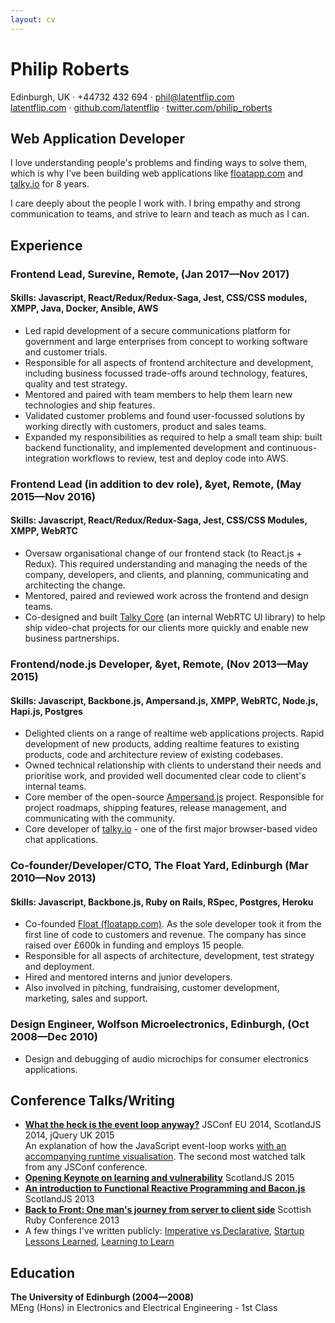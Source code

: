 ```yaml
---
layout: cv
---
```


# Philip Roberts

 Edinburgh, UK · +44732 432 694 · [phil@latentflip.com](mailto:phil@latentflip.com)    
[latentflip.com](http://latentflip.com) · [github.com/latentflip](https://github.com/latentflip) · [twitter.com/philip_roberts](https://twitter.com/philip_roberts)


## Web Application Developer

I love understanding people's problems and finding ways to solve them, which is why I’ve been building web applications like [floatapp.com](http://floatapp.com) and [talky.io](http://talky.io) for 8 years.

I care deeply about the people I work with. I bring empathy and strong communication to teams, and strive to learn and teach as much as I can.


## Experience

### **Frontend Lead**,  Surevine, Remote, (Jan 2017—Nov 2017)    
#### Skills: Javascript, React/Redux/Redux-Saga, Jest, CSS/CSS modules, XMPP, Java, Docker, Ansible, AWS

* Led rapid development of a secure communications platform for government and large enterprises from concept to working software and customer trials.
* Responsible for all aspects of frontend architecture and development, including business focussed trade-offs around technology, features, quality and test strategy.
* Mentored and paired with team members to help them learn new technologies and ship features.
* Validated customer problems and found user-focussed solutions by working directly with customers, product and sales teams.
* Expanded my responsibilities as required to help a small team ship: built backend functionality, and implemented development and continuous-integration workflows to review, test and deploy code into AWS.



### **Frontend Lead (in addition to dev role)**, &yet, Remote, (May 2015—Nov 2016)    
#### Skills: Javascript, React/Redux/Redux-Saga, Jest, CSS/CSS Modules, XMPP, WebRTC

* Oversaw organisational change of our frontend stack (to React.js + Redux). This required understanding and managing the needs of the company, developers, and clients, and planning, communicating and architecting the change.
* Mentored, paired and reviewed work across the frontend and design teams.
* Co-designed and built [Talky Core](https://core.talky.io) (an internal WebRTC UI library) to help ship video-chat projects for our clients more quickly and enable new business partnerships.

### **Frontend/node.js Developer**, &yet, Remote, (Nov 2013—May 2015)    
#### Skills: Javascript, Backbone.js, Ampersand.js, XMPP, WebRTC, Node.js, Hapi.js, Postgres

* Delighted clients on a range of realtime web applications projects. Rapid development of new products, adding realtime features to existing products, code and architecture review of existing codebases.
* Owned technical relationship with clients to understand their needs and prioritise work, and provided well documented clear code to client's internal teams. 
* Core member of the open-source [Ampersand.js](https://ampersandjs.com) project. Responsible for project roadmaps, shipping features, release management, and communicating with the community.
* Core developer of [talky.io](https://talky.io) - one of the first major browser-based video chat applications.

### **Co-founder/Developer/CTO**, The Float Yard, Edinburgh (Mar 2010—Nov 2013)    
#### Skills: Javascript, Backbone.js, Ruby on Rails, RSpec, Postgres, Heroku

* Co-founded [Float (floatapp.com)](https://floatapp.com). As the sole developer took it from the first line of code to customers and revenue. The company has since raised over £600k in funding and employs 15 people. 
* Responsible for all aspects of architecture, development, test strategy and deployment.
* Hired and mentored interns and junior developers.
* Also involved in pitching, fundraising, customer development, marketing, sales and support.

### **Design Engineer**, Wolfson Microelectronics, Edinburgh, (Oct 2008—Dec 2010)

* Design and debugging of audio microchips for consumer electronics applications.

## Conference Talks/Writing

* **[What the heck is the event loop anyway?](https://www.youtube.com/watch?v=8aGhZQkoFbQ)** JSConf EU 2014, ScotlandJS 2014, jQuery UK 2015    
An explanation of how the JavaScript event-loop works [with an accompanying runtime visualisation](http://latentflip.com/loupe/). The second most watched talk from any JSConf conference.
* **[Opening Keynote on learning and vulnerability](https://www.youtube.com/watch?v=43BdvIDdZA4)** ScotlandJS 2015
* **[An introduction to Functional Reactive Programming and Bacon.js](https://vimeo.com/68987289)** ScotlandJS 2013
* **[Back to Front: One man's journey from server to client side](https://vimeo.com/66857759)** Scottish Ruby Conference 2013   
* A few things I've written publicly: [Imperative vs Declarative](http://latentflip.com/imperative-vs-declarative), [Startup Lessons Learned](http://latentflip.com/startup-lessons-learned), [Learning to Learn](http://latentflip.com/learning-to-learn)



## Education

**The University of Edinburgh (2004—2008)**  
MEng (Hons) in Electronics and Electrical Engineering - 1st Class
